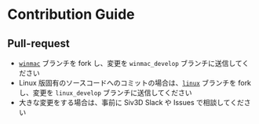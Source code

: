 ﻿# Contribution Guide

## Pull-request
- [`winmac`](https://github.com/Siv3D/OpenSiv3D/tree/winmac) ブランチを fork し、変更を `winmac_develop` ブランチに送信してください
- Linux 版固有のソースコードへのコミットの場合は、[`linux`](https://github.com/Siv3D/OpenSiv3D/tree/linux) ブランチを fork し、変更を `linux_develop` ブランチに送信してください
- 大きな変更をする場合は、事前に Siv3D Slack や Issues で相談してください
